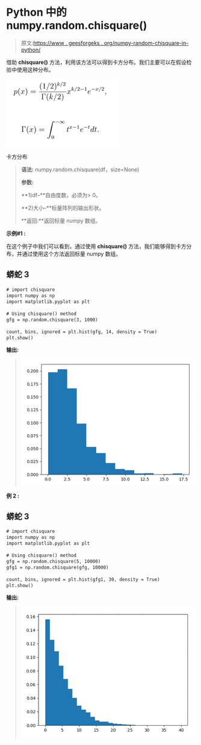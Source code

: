 # Python 中的 numpy.random.chisquare()

> 原文:[https://www . geesforgeks . org/numpy-random-chisquare-in-python/](https://www.geeksforgeeks.org/numpy-random-chisquare-in-python/)

借助 **chisquare()** 方法，利用该方法可以得到卡方分布。我们主要可以在假设检验中使用这种分布。

![](img/fa9f7da0e2985d44eb38bcc6e955c7ea.png)

卡方分布

> **语法:** numpy.random.chisquare(df，size=None)
> 
> **参数:**
> 
> **1)df–**自由度数，必须为> 0。
> 
> **2)大小–**标量阵列的输出形状。
> 
> **返回:**返回标量 numpy 数组。

**示例#1 :**

在这个例子中我们可以看到，通过使用 **chisquare()** 方法，我们能够得到卡方分布，并通过使用这个方法返回标量 numpy 数组。

## 蟒蛇 3

```
# import chisquare
import numpy as np
import matplotlib.pyplot as plt

# Using chisquare() method
gfg = np.random.chisquare(3, 1000)

count, bins, ignored = plt.hist(gfg, 14, density = True)
plt.show()
```

**输出:**

> ![](img/d7f9e9952c4312463d599b04d36da3e7.png)

**例 2 :**

## 蟒蛇 3

```
# import chisquare
import numpy as np
import matplotlib.pyplot as plt

# Using chisquare() method
gfg = np.random.chisquare(5, 10000)
gfg1 = np.random.chisquare(gfg, 10000)

count, bins, ignored = plt.hist(gfg1, 30, density = True)
plt.show()
```

**输出:**

> ![](img/772765b268a376a2ca72d21496b3f2d7.png)